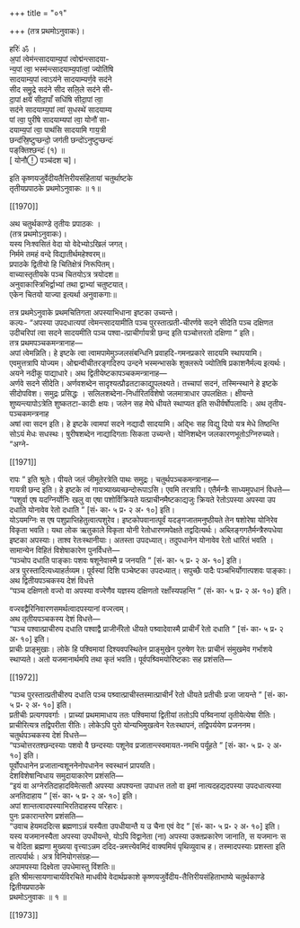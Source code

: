 +++
title = "०१"

+++
(तत्र प्रथमोऽनुवाकः)।

हरिः॑ ॐ ।  
अ॒पां त्वेम॑न्त्सादयाम्य॒पां त्वोद्म॑न्त्सादया-  
न्य॒पां त्वा॒ भस्म॑न्त्सादयाम्य॒पांत्वां॒ ज्योति॑षि  
सादयाम्य॒पां त्वाऽय॑ने सादयाम्यर्ण॒वे सद॑ने  
सीद समु॒द्रे सद॑ने सीद सलि॒ले सद॑ने सी-  
दा॒पां क्षये॑ सीदा॒पाँ सधि॑षि सीदा॒पां त्वा॒  
सद॑ने सादयाम्य॒पां त्वा॑ स॒धस्थे॑ सादयाम्य  
पां त्वा॒ पुरी॑षे सादयाम्यपां त्वा॒ योनौ॑ सा-  
दयाम्य॒पां त्वा॒ पाथ॑सि सादयामि गाय॒त्री  
छन्द॑स्रि॒ष्टुप्छन्दो॒ जग॑ती छन्दो॑ऽनुष्टुप्छन्दः॑  
पङ्‍‍क्तिश्छन्दः॑ (१) ॥  
[ योनौ पञ्च॑दश च]।

इति कृष्णयजुर्वेदीयतैत्तिरीयसंहितायां चतुर्थाष्टके  
तृतीयप्रपाठके प्रथमोऽनुवाकः ॥ १॥

[[1970]]

अथ चतुर्थकाण्डे तृतीयः प्रपाठकः ।  
(तत्र प्रथमोऽनुवाकः)।  
यस्य निःश्वसितं वेदा यो वेदेभ्योऽखिलं जगत्।  
निर्ममे तमहं वन्दे विद्यातीर्थमहेश्वरम्॥  
प्रपाठके द्वितीयो हि चितिक्षेत्रं निरूपितम्।  
वाच्यास्तृतीयके पञ्च चितयोऽत्र त्रयोदश॥  
अनुवाकास्त्रिभिर्द्वाभ्यां तथा द्वाभ्यां चतुष्टयात्।  
एकेन चितयो याज्या इत्यर्था अनुवाकगाः॥

तत्र प्रथमेऽनुवाके प्रथमचितिगता अपस्याभिधाना इष्टका उच्यन्ते।  
कल्पः- “अपस्या उपदधात्यपां त्वेमन्त्सादयामीति पञ्च पुरस्तात्प्रती-चीरर्णवे सदने सीदेति पञ्च दक्षिणत उदीचरिपां त्वा सदने सादयमीति पञ्च पश्वा-त्प्राचीर्गायत्री छन्द इति पञ्चोत्तरतो दक्षिणा ” इति।  
तत्र प्रथमपञ्चकमन्त्रानाह—  
अपां त्वेमन्निति। हे इष्टके त्वा त्वामपामेमुञ्जलसंबन्धिनि प्रवाहदि-गमनप्रकारे सादयमि स्थापयामि। एवमुत्तत्रापि योज्यम। ओद्मन्वीचीतरङ्गदिरुप उन्दने भस्मन्भासके शुक्लरूपे ज्योतिषि प्रकाशनैर्मल्य इत्यर्थः। अयने नदीकू पाद्याधारे। अथ द्वितीयेष्टकापञ्चकमन्त्रानाह—  
अर्णवे सदने सीदेति। अर्णवशब्देन सादृश्यत्प्रौढतटाकाद्युपलक्ष्यते। तच्चापां सदनं, तस्मिन्स्थाने हे इष्टके सीदोपविश। समुद्रः प्रसिद्धः । सलिलशब्देना-निर्धारितविशेषो जलमात्राधार उपलक्षितः। क्षीयन्ते शुष्यन्त्यापोऽत्रेति शुष्कतटा-कादीः क्षयः। जलेन सह मेघे धीयते स्थाप्यत इति सधीर्वर्षोपलादिः। अथ तृतीय-पञ्चकमन्त्रनाह  
अषां त्वा सदन इति। हे इष्टके त्वामपां सदने नद्यादौ सादयामि। अद्भिः सह विद्यु दियो यत्र मेधे तिष्ठन्ति सोऽयं मेधः सधस्थः। षुरीषशब्देन नाद्यादिगताः सिकता उच्यन्ते। योनिशब्देन जलकारणभूतोऽग्निरुच्यते। “अग्ने-

[[1971]]

रापः ” इति श्रुतेः। पीयते जलं जीमूतेरत्रेति पाथः समुद्रः। चतुर्थपञ्चकमन्त्रानाह—  
गायत्री छन्द इति। हे इष्टके त्वं गायत्र्याख्यच्छन्दोरूपाऽसि। एवमि तरत्रापि। एतैर्मन्त्रैः साध्यमुपधानं विधत्ते—  
“पशुर्वा एष यदग्निर्योनिः खलु वा एषा पशोर्विक्रियते यत्प्राचीनमैष्टकाद्यजुः क्रियते रेतोऽपस्या अपस्या उप दधाति योनावेव रेतो दधाति ” [सं॰ का॰ ५ प्र॰ २ अ॰ १०] इति।  
योऽयमग्निः स एष पशुप्राप्तिहेतुत्वात्पशुरेव। इष्टकोपवानात्पूर्वं यदङ्गजातमनुष्ठीयते तेन षशोरेषा योनिरेव विकृता भवति। यथा लोक ऋतुकाले विकृता योनी रेतोधारणमपेक्षते तद्वदित्यर्थः। अब्लिङ्गगतैर्मन्त्रैरुपधेया इष्टका अपस्याः। ताश्व रेतःस्थानीयाः। अतस्ता उपदध्यात्। तदुपधानेन योनावेव रेतो धारितं भवति । सामान्येन विहितं विशेषाकारेण पुनर्विधत्ते—  
“पञ्चोप दधाति पाङ्‍काः पशवः षशूनेवास्मै प्र जनयति ” [सं॰ का॰ ५ प्र॰ २ अ॰ १०] इति।  
अत्र पुरस्तादित्यध्याहर्तव्यम। पूर्वस्यां दिशि पञ्चेष्टका उपदध्यात्। सपुच्छैः पादैः पञ्चभिर्योगात्पशवः पाङ्‍काः।  
अथ द्वितीयपञ्चकस्य देशं विधत्ते  
“पञ्च दक्षिणतो वज्‍रो वा अपस्या वज्‍रेणैव यज्ञस्य दक्षिणतो रक्षाँस्यपहन्ति ” (सं॰ का॰ ५ प्र॰ २ अ॰ १०) इति।

वज्‍रवद्वैरिनिवारणसमर्थत्वादपस्यानां वज्‍रत्वम्।  
अथ तृतीयपञ्चकस्य देशं विधत्ते—  
“पञ्च पश्वात्प्राचीरुप दधाति पश्वाद्वै प्राजीनँरेतो धीयते पश्र्वादेवास्मै प्राचीनँ रेतो दधाति ” [सं॰ का॰ ५ प्र॰ २ अ॰ १०] इति।  
प्राचीः प्राङ्‍मुखाः। लोके हि पश्विमायां दिश्यवपस्थितेन प्राङ्‍मुखेन पुरुषेण रेतः प्राचीनं संमुखमेव गर्भाशये स्थाप्यते। अतो यजमानार्थमपि तथा कृतं भवति। पूर्वपश्र्विमयोरिष्टकाः सह प्रशंसति—

[[1972]]

“पञ्च पुरस्तात्प्रतीचीरुप दधाति पञ्च पश्र्वात्प्राचीस्तस्मात्प्राचीनँ रेतो धीयते प्रतीचीः प्रजा जायन्ते ” [सं॰ का॰ ५ प्र॰ २ अ॰ १०] इति।  
प्रतीचीः प्रत्यगपवर्गाः । प्राच्यां प्रथमामाधाय ततः पश्विमायां द्वितीयां ततोऽपि पश्र्विनायां तृतीयेत्येषा रीतिः। प्राचीरित्यत्र तद्विपरीता रीतिः। लोकेऽपि पुरो योन्यभिमुखत्वेन रेतःस्थापनं, तद्विपर्ययेण प्रजननम।  
चतुर्थपञ्चकस्य देशं विधत्ते—  
“पञ्चोत्तरतश्छन्दस्याः पशवो वै छन्दस्याः पशूनेव प्रजातान्त्स्वमायत-नमभि पर्यूहते ” [सं॰ का॰ ५ प्र॰ २ अ॰ १०] इति।  
पूर्वोपधानेन प्रजातान्वशूननेनोपधानेन स्वस्थानं प्रापयति।  
देशविशेषान्विधाय समुदायाकारेण प्रशंसति—  
“इयं वा अग्नेरतिदाहादविमेत्सतौ अपस्या अपश्यन्ता उपाधत्त ततो वा इमां नात्यदहद्यदपस्या उपदधात्यस्या अनतिदाहाय ” [सं॰ का॰ ५ प्र॰ २ अ॰ १०] इति।  
अपां शान्तत्वादपस्याभिरतिदाहस्य परिहारः।  
पुनः प्रकारान्तरेण प्रशंसति—  
“उवाच हेयमददित्स ब्रह्मणाऽन्नं यस्यैता उपधीयान्तै य उ चैना एवं वेद ” [सं॰ का॰ ५ प्र॰ २ अ॰ १०] इति।  
यस्य यजमानस्यैता अपस्या उपधीयन्ते, योऽपि विद्वानेता (ना) अपस्या उक्तप्रकारेण जानाति, स यजमानः स च वेदिता ब्रह्मणा मुख्यया वृत्त्याऽन्नम ददिद-न्नमत्त्येवमिदं वाक्यमियं पृथिव्युवाच ह। तस्मादपस्याः प्रशस्ता इति तात्पर्यार्थः। अत्र विनियोगसंग्रहः—  
अपामपस्या दिक्ष्वेता उपधेमास्तु विंशतिः॥  
इति श्रीमत्सायणाचार्यविरचिते माधवीये वेदार्थप्रकाशे कृष्णयजुर्वेदीय-तैत्तिरीयसंहिताभाष्ये चतुर्थकाण्डे द्वितीयप्रपाठके  
प्रथमोऽनुवाकः ॥ १ ॥

[[1973]]
